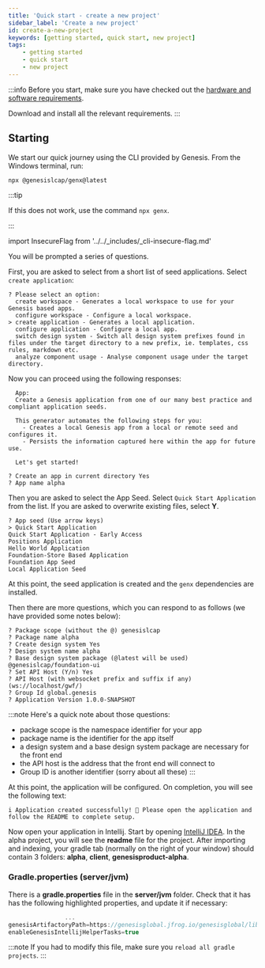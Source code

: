 ```yaml
---
title: 'Quick start - create a new project'
sidebar_label: 'Create a new project'
id: create-a-new-project
keywords: [getting started, quick start, new project]
tags:
    - getting started
    - quick start
    - new project
---
```


:::info
Before you start, make sure you have checked out the [hardware and software requirements](../../../getting-started/quick-start/hardware-and-software/). 

Download and install all the relevant requirements.
:::

## Starting

We start our quick journey using the CLI provided by Genesis. From the Windows terminal, run:

```shell title="Windows Terminal"
npx @genesislcap/genx@latest
```

:::tip

If this does not work, use the command `npx genx`.

:::

<!-- NO EDIT (NEXT 4 LINES) -->
import InsecureFlag from '../../_includes/_cli-insecure-flag.md'

<InsecureFlag />

You will be prompted a series of questions.

First, you are asked to select from a short list of seed applications. Select `create application`:

```shell {4} title="Windows Terminal"
? Please select an option:
  create workspace - Generates a local workspace to use for your Genesis based apps.
  configure workspace - Configure a local workspace.
> create application - Generates a local application.
  configure application - Configure a local app.
  switch design system - Switch all design system prefixes found in files under the target directory to a new prefix, ie. templates, css rules, markdown etc.
  analyze component usage - Analyse component usage under the target directory.
```
Now you can proceed using the following responses:

```shell title="Windows Terminal"
  App:
  Create a Genesis application from one of our many best practice and compliant application seeds.

  This generator automates the following steps for you:
    - Creates a local Genesis app from a local or remote seed and configures it.
    - Persists the information captured here within the app for future use.

  Let's get started!

? Create an app in current directory Yes
? App name alpha
```

Then you are asked to select the App Seed. Select `Quick Start Application` from the list. If you are asked to overwrite existing files, select **Y**.

  ```shell {2} title="Windows Terminal"
? App seed (Use arrow keys)
> Quick Start Application
  Quick Start Application - Early Access
  Positions Application
  Hello World Application
  Foundation-Store Based Application
  Foundation App Seed
  Local Application Seed
  ```

At this point, the seed application is created and the `genx` dependencies are installed.

Then there are more questions, which you can respond to as follows (we have provided some notes below):

```shell title="Windows Terminal"
? Package scope (without the @) genesislcap
? Package name alpha
? Create design system Yes
? Design system name alpha
? Base design system package (@latest will be used) @genesislcap/foundation-ui
? Set API Host (Y/n) Yes
? API Host (with websocket prefix and suffix if any) (ws://localhost/gwf/)
? Group Id global.genesis
? Application Version 1.0.0-SNAPSHOT
```
:::note
Here's a quick note about those questions:
- package scope is the namespace identifier for your app
- package name is the identifier for the app itself
- a design system and a base design system package are necessary for the front end 
- the API host is the address that the front end will connect to
- Group ID is another identifier (sorry about all these)
:::

At this point, the application will be configured. On completion, you will see the following text:

```shell title="Windows Terminal"
i Application created successfully! 🎉 Please open the application and follow the README to complete setup.
```
Now open your application in Intellij. Start by opening [IntelliJ IDEA](https://www.jetbrains.com/idea/). In the alpha project, you will see the **readme** file for the project. After importing and indexing, your gradle tab (normally on the right of your window) should contain 3 folders: **alpha**, **client**, **genesisproduct-alpha**.

### Gradle.properties (server/jvm)
There is a **gradle.properties** file in the **server/jvm** folder. Check that it has has the following highlighted properties, and update it if necessary:

```kotlin {2,3} title="server/jvm/gradle.properties"
                ...
genesisArtifactoryPath=https://genesisglobal.jfrog.io/genesisglobal/libs-release-client
enableGenesisIntellijHelperTasks=true
```

:::note
If you had to modify this file, make sure you `reload all gradle projects`.
:::
